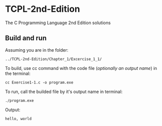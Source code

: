 # TCPL-2nd-Edition

The C Programming Language 2nd Edition solutions

## Build and run

Assuming you are in the folder:

```
../TCPL-2nd-Edition/Chapter_1/Excercise_1_1/
```

To build, use cc command with the code file (_optionally an output name_) in the terminal:

```
cc Exercise1-1.c -o program.exe
```

To run, call the builded file by it's output name in terminal:

```
./program.exe
```

Output:

```
hello, world
```
